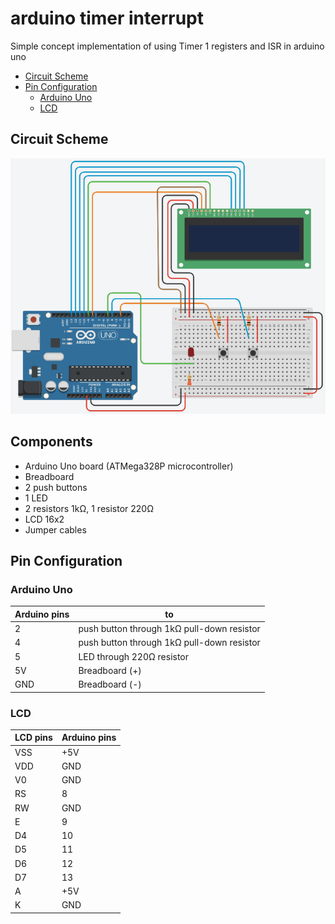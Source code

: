 # arduino timer interrupt
Simple concept implementation of using Timer 1 registers and ISR in arduino uno

* [Circuit Scheme](#circuit-scheme)
* [Pin Configuration](#pin-configuration)
  * [Arduino Uno](#arduino-uno)
  * [LCD](#lcd)

## Circuit Scheme
![Timer1 Arduino Uno Circuit Scheme](./board.png)

## Components
* Arduino Uno board (ATMega328P microcontroller)
* Breadboard
* 2 push buttons
* 1 LED
* 2 resistors 1kΩ, 1 resistor 220Ω
* LCD 16x2
* Jumper cables

## Pin Configuration
### Arduino Uno
| Arduino pins | to |
|---|---|
| 2 | push button through 1kΩ pull-down resistor |
| 4 | push button through 1kΩ pull-down resistor |
| 5 | LED through 220Ω resistor |
| 5V | Breadboard (+) |
| GND | Breadboard (-) |

### LCD
| LCD pins | Arduino pins |
|---|---|
| VSS | +5V |
| VDD | GND |
| V0  | GND |
| RS  | 8   |
| RW  | GND |
| E   | 9   |
| D4  | 10  |
| D5  | 11  |
| D6  | 12  |
| D7  | 13  |
| A   | +5V |
| K   | GND |